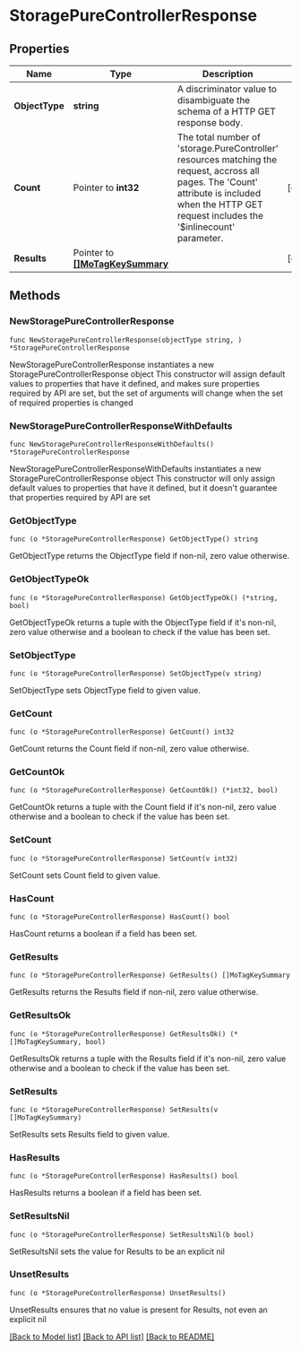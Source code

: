 # StoragePureControllerResponse

## Properties

Name | Type | Description | Notes
------------ | ------------- | ------------- | -------------
**ObjectType** | **string** | A discriminator value to disambiguate the schema of a HTTP GET response body. | 
**Count** | Pointer to **int32** | The total number of &#39;storage.PureController&#39; resources matching the request, accross all pages. The &#39;Count&#39; attribute is included when the HTTP GET request includes the &#39;$inlinecount&#39; parameter. | [optional] 
**Results** | Pointer to [**[]MoTagKeySummary**](mo.TagKeySummary.md) |  | [optional] 

## Methods

### NewStoragePureControllerResponse

`func NewStoragePureControllerResponse(objectType string, ) *StoragePureControllerResponse`

NewStoragePureControllerResponse instantiates a new StoragePureControllerResponse object
This constructor will assign default values to properties that have it defined,
and makes sure properties required by API are set, but the set of arguments
will change when the set of required properties is changed

### NewStoragePureControllerResponseWithDefaults

`func NewStoragePureControllerResponseWithDefaults() *StoragePureControllerResponse`

NewStoragePureControllerResponseWithDefaults instantiates a new StoragePureControllerResponse object
This constructor will only assign default values to properties that have it defined,
but it doesn't guarantee that properties required by API are set

### GetObjectType

`func (o *StoragePureControllerResponse) GetObjectType() string`

GetObjectType returns the ObjectType field if non-nil, zero value otherwise.

### GetObjectTypeOk

`func (o *StoragePureControllerResponse) GetObjectTypeOk() (*string, bool)`

GetObjectTypeOk returns a tuple with the ObjectType field if it's non-nil, zero value otherwise
and a boolean to check if the value has been set.

### SetObjectType

`func (o *StoragePureControllerResponse) SetObjectType(v string)`

SetObjectType sets ObjectType field to given value.


### GetCount

`func (o *StoragePureControllerResponse) GetCount() int32`

GetCount returns the Count field if non-nil, zero value otherwise.

### GetCountOk

`func (o *StoragePureControllerResponse) GetCountOk() (*int32, bool)`

GetCountOk returns a tuple with the Count field if it's non-nil, zero value otherwise
and a boolean to check if the value has been set.

### SetCount

`func (o *StoragePureControllerResponse) SetCount(v int32)`

SetCount sets Count field to given value.

### HasCount

`func (o *StoragePureControllerResponse) HasCount() bool`

HasCount returns a boolean if a field has been set.

### GetResults

`func (o *StoragePureControllerResponse) GetResults() []MoTagKeySummary`

GetResults returns the Results field if non-nil, zero value otherwise.

### GetResultsOk

`func (o *StoragePureControllerResponse) GetResultsOk() (*[]MoTagKeySummary, bool)`

GetResultsOk returns a tuple with the Results field if it's non-nil, zero value otherwise
and a boolean to check if the value has been set.

### SetResults

`func (o *StoragePureControllerResponse) SetResults(v []MoTagKeySummary)`

SetResults sets Results field to given value.

### HasResults

`func (o *StoragePureControllerResponse) HasResults() bool`

HasResults returns a boolean if a field has been set.

### SetResultsNil

`func (o *StoragePureControllerResponse) SetResultsNil(b bool)`

 SetResultsNil sets the value for Results to be an explicit nil

### UnsetResults
`func (o *StoragePureControllerResponse) UnsetResults()`

UnsetResults ensures that no value is present for Results, not even an explicit nil

[[Back to Model list]](../README.md#documentation-for-models) [[Back to API list]](../README.md#documentation-for-api-endpoints) [[Back to README]](../README.md)


